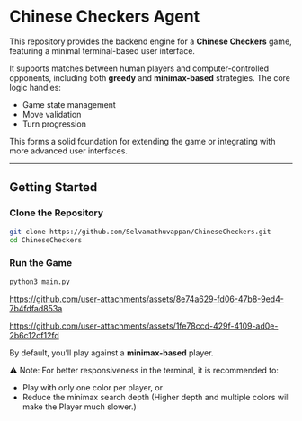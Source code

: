 # Chinese Checkers Agent

This repository provides the backend engine for a **Chinese Checkers** game, featuring a minimal terminal-based user interface.

It supports matches between human players and computer-controlled opponents, including both **greedy** and **minimax-based** strategies. The core logic handles:

- Game state management  
- Move validation  
- Turn progression  

This forms a solid foundation for extending the game or integrating with more advanced user interfaces.

---

## Getting Started

### Clone the Repository

```bash
git clone https://github.com/Selvamathuvappan/ChineseCheckers.git
cd ChineseCheckers
```

### Run the Game
```bash
python3 main.py
```

https://github.com/user-attachments/assets/8e74a629-fd06-47b8-9ed4-7b4fdfad853a


https://github.com/user-attachments/assets/1fe78ccd-429f-4109-ad0e-2b6c12cf12fd


By default, you’ll play against a **minimax-based** player.

⚠️ Note:
For better responsiveness in the terminal, it is recommended to:
* Play with only one color per player, or
* Reduce the minimax search depth
(Higher depth and multiple colors will make the Player much slower.)
